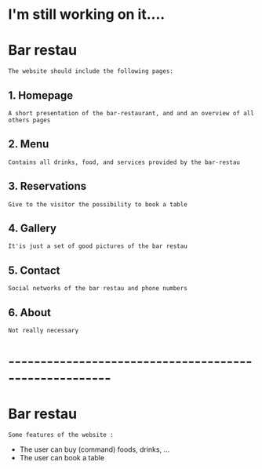 # I'm still working on it....


<h1>Bar restau </h1>

    The website should include the following pages:
## 1. Homepage
    A short presentation of the bar-restaurant, and and an overview of all others pages
## 2. Menu
    Contains all drinks, food, and services provided by the bar-restau
## 3. Reservations
    Give to the visitor the possibility to book a table
## 4. Gallery
    It'is just a set of good pictures of the bar restau
## 5. Contact
    Social networks of the bar restau and phone numbers
## 6. About
    Not really necessary
#  ------------------------------------------------------
<h1>Bar restau</h1>

    Some features of the website :
- The user can buy (command) foods, drinks, ...
- The user can book a table
